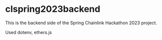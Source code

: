 # clspring2023backend
This is the backend side of the Spring Chainlink Hackathon 2023 project.

Used dotenv, ethers.js